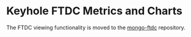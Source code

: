 # Keyhole FTDC Metrics and Charts

The FTDC viewing functionality is moved to the [mongo-ftdc](https://github.com/simagix/mongo-ftdc) repository.
